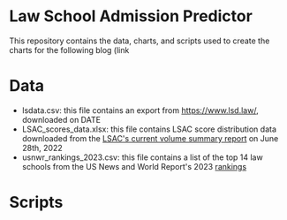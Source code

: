 # Law School Admission Predictor
This repository contains the data, charts, and scripts used to create the charts for the following blog (link

# Data

* lsdata.csv: this file contains an export from https://www.lsd.law/, downloaded on DATE
* LSAC_scores_data.xlsx: this file contains LSAC score distribution data downloaded from the [LSAC's current volume summary report](https://report.lsac.org/VolumeSummary.aspx) on June 28th, 2022
* usnwr_rankings_2023.csv: this file contains a list of the top 14 law schools from the US News and World Report's 2023 [rankings](https://www.usnews.com/best-graduate-schools/top-law-schools/law-rankings)

# Scripts

